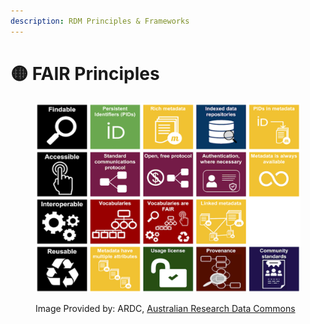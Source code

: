 ```yaml
---
description: RDM Principles & Frameworks
---
```


# 🟡 FAIR Principles

<div align="left" data-full-width="false"><figure><img src="../../../.gitbook/assets/image (51).png" alt=""><figcaption><p>Image Provided by: ARDC, <a href="https://ardc.edu.au/resource/fair-data-training-resources/">Australian Research Data Commons</a></p></figcaption></figure></div>
